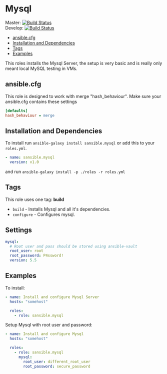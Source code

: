 # Mysql

Master: [![Build Status](https://travis-ci.org/sansible/mysql.svg?branch=master)](https://travis-ci.org/sansible/mysql)  
Develop: [![Build Status](https://travis-ci.org/sansible/mysql.svg?branch=develop)](https://travis-ci.org/sansible/mysql)

* [ansible.cfg](#ansible-cfg)
* [Installation and Dependencies](#installation-and-dependencies)
* [Tags](#tags)
* [Examples](#examples)

This roles installs the Mysql Server, the setup is very basic and is really only meant 
local MySQL testing in VMs.




## ansible.cfg

This role is designed to work with merge "hash_behaviour". Make sure your
ansible.cfg contains these settings

```INI
[defaults]
hash_behaviour = merge
```




## Installation and Dependencies

To install run `ansible-galaxy install sansible.mysql` or add this to your
`roles.yml`.

```YAML
- name: sansible.mysql
  version: v1.0
```

and run `ansible-galaxy install -p ./roles -r roles.yml`




## Tags

This role uses one tag: **build** 

* `build` - Installs Mysql and all it's dependencies.
* `configure` - Configures mysql.




## Settings

```YAML
mysql:
  # Root user and pass should be stored using ansible-vault
  root_user: root
  root_password: P4ssword!
  version: 5.5
```




## Examples

To install:

```YAML
- name: Install and configure Mysql Server
  hosts: "somehost"

  roles:
    - role: sansible.mysql
```

Setup Mysql with root user and password:

```YAML
- name: Install and configure Mysql
  hosts: "somehost"

  roles:
    - role: sansible.mysql
      mysql:
        root_user: different_root_user
        root_password: secure_password
```
